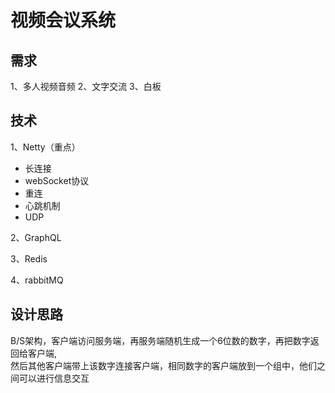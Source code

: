 # 视频会议系统
## 需求
1、多人视频音频
2、文字交流
3、白板
## 技术
1、Netty（重点）
 - 长连接
 - webSocket协议
 - 重连
 - 心跳机制
 - UDP
 
2、GraphQL

3、Redis

4、rabbitMQ

## 设计思路
B/S架构，客户端访问服务端，再服务端随机生成一个6位数的数字，再把数字返回给客户端,<br/>
然后其他客户端带上该数字连接客户端，相同数字的客户端放到一个组中，他们之间可以进行信息交互